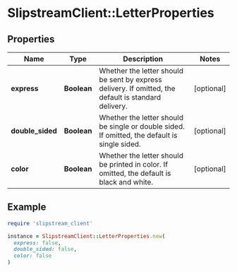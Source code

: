 # SlipstreamClient::LetterProperties

## Properties

| Name | Type | Description | Notes |
| ---- | ---- | ----------- | ----- |
| **express** | **Boolean** | Whether the letter should be sent by express delivery. If omitted, the default is standard delivery. | [optional] |
| **double_sided** | **Boolean** | Whether the letter should be single or double sided. If omitted, the default is single sided. | [optional] |
| **color** | **Boolean** | Whether the letter should be printed in color. If omitted, the default is black and white. | [optional] |

## Example

```ruby
require 'slipstream_client'

instance = SlipstreamClient::LetterProperties.new(
  express: false,
  double_sided: false,
  color: false
)
```


